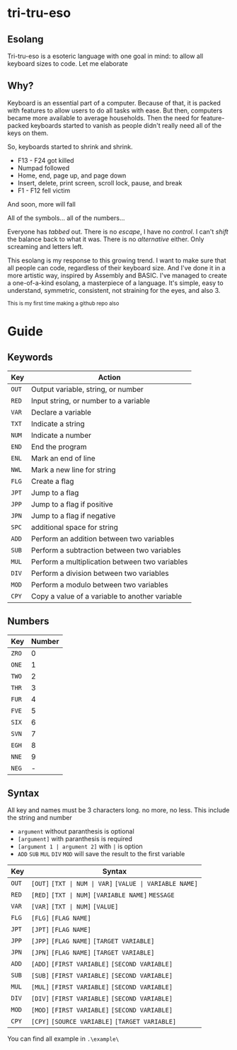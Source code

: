 # tri-tru-eso
## Esolang

Tri-tru-eso is a esoteric language with one goal in mind: to allow all keyboard sizes to code. Let me elaborate

## Why?
Keyboard is an essential part of a computer. Because of that, it is packed with features to allow users to do all tasks with ease.
But then, computers became more available to average households. Then the need for feature-packed keyboards started to vanish as people didn't really need all of the keys on them.

So, keyboards started to shrink and shrink.
- F13 - F24 got killed
- Numpad followed
- Home, end, page up, and page down
- Insert, delete, print screen, scroll lock, pause, and break
- F1 - F12 fell victim

And soon, more will fall

All of the symbols... all of the numbers...

Everyone has _tabbed_ out. There is no _escape_, I have no _control_. I can't _shift_ the balance back to what it was. There is no _alternative_ either. Only screaming and letters left.

This esolang is my response to this growing trend. I want to make sure that all people can code, regardless of their keyboard size. And I've done it in a more artistic way, inspired by Assembly and BASIC. I've managed to create a one-of-a-kind esolang, a masterpiece of a language. It's simple, easy to understand, symmetric, consistent, not straining for the eyes, and also 3.

<sub>This is my first time making a github repo also</sub>

# Guide

## Keywords
| Key | Action |
|-----|--------|
| `OUT` | Output variable, string, or number |
| `RED` | Input string, or number to a variable |
| `VAR` | Declare a variable |
| `TXT` | Indicate a string |
| `NUM` | Indicate a number |
| `END` | End the program |
| `ENL` | Mark an end of line |
| `NWL` | Mark a new line for string |
| `FLG` | Create a flag |
| `JPT` | Jump to a flag |
| `JPP` | Jump to a flag if positive |
| `JPN` | Jump to a flag if negative |
| `SPC` | additional space for string |
| `ADD` | Perform an addition between two variables |
| `SUB` | Perform a subtraction between two variables |
| `MUL` | Perform a multiplication between two variables |
| `DIV` | Perform a division between two variables |
| `MOD` | Perform a modulo between two variables |
| `CPY` | Copy a value of a variable to another variable |

## Numbers
| Key | Number |
|-----|--------|
| `ZRO` | 0 |
| `ONE` | 1 |
| `TWO` | 2 |
| `THR` | 3 |
| `FUR` | 4 |
| `FVE` | 5 |
| `SIX` | 6 |
| `SVN` | 7 |
| `EGH` | 8 |
| `NNE` | 9 |
| `NEG` | - |

## Syntax

All key and names must be 3 characters long. no more, no less. This include the string and number

- `argument` without paranthesis is optional
- `[argument]` with paranthesis is required
- `[argument 1 | argument 2]` with `|` is option
- `ADD` `SUB` `MUL` `DIV` `MOD` will save the result to the first variable

| Key | Syntax |
|-----|--------|
| `OUT` | `[OUT]` `[TXT \| NUM \| VAR]` `[VALUE \| VARIABLE NAME]` |
| `RED` | `[RED]` `[TXT \| NUM]` `[VARIABLE NAME]` `MESSAGE` |
| `VAR` | `[VAR]` `[TXT \| NUM]` `[VALUE]` |
| `FLG` | `[FLG]` `[FLAG NAME]` |
| `JPT` | `[JPT]` `[FLAG NAME]` |
| `JPP` | `[JPP]` `[FLAG NAME]` `[TARGET VARIABLE]` |
| `JPN` | `[JPN]` `[FLAG NAME]` `[TARGET VARIABLE]` |
| `ADD` | `[ADD]` `[FIRST VARIABLE]` `[SECOND VARIABLE]` |
| `SUB` | `[SUB]` `[FIRST VARIABLE]` `[SECOND VARIABLE]` |
| `MUL` | `[MUL]` `[FIRST VARIABLE]` `[SECOND VARIABLE]` |
| `DIV` | `[DIV]` `[FIRST VARIABLE]` `[SECOND VARIABLE]` |
| `MOD` | `[MOD]` `[FIRST VARIABLE]` `[SECOND VARIABLE]` |
| `CPY` | `[CPY]` `[SOURCE VARIABLE]` `[TARGET VARIABLE]` |

You can find all example in `.\example\`
